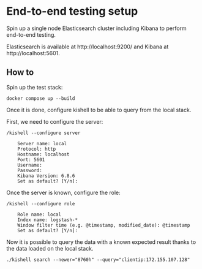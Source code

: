 # End-to-end testing setup

Spin up a single node Elasticsearch cluster including Kibana to perform end-to-end testing.

Elasticsearch is available at http://localhost:9200/ and Kibana at http://localhost:5601.

## How to

Spin up the test stack:

```
docker compose up --build
```

Once it is done, configure kishell to be able to query from the local stack.

First, we need to configure the server:
```
/kishell --configure server
```
```
    Server name: local
    Protocol: http
    Hostname: localhost
    Port: 5601
    Username: 
    Password: 
    Kibana Version: 6.8.6
    Set as default? [Y/n]: 
```
Once the server is known, configure the role:
```
/kishell --configure role
```
```
    Role name: local
    Index name: logstash-*
    Window filter time (e.g. @timestamp, modified_date): @timestamp
    Set as default? [Y/n]: 
```

Now it is possible to query the data with a known expected result thanks to the data loaded on the local stack.

```
./kishell search --newer="8760h" --query="clientip:172.155.107.128"
```